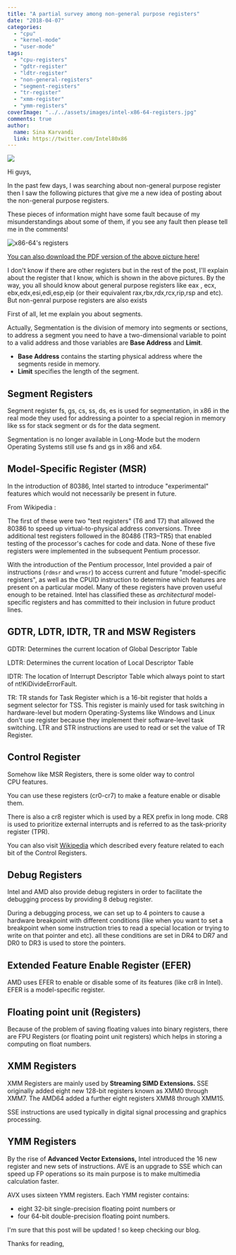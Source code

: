 ```yaml
---
title: "A partial survey among non-general purpose registers"
date: "2018-04-07"
categories: 
  - "cpu"
  - "kernel-mode"
  - "user-mode"
tags: 
  - "cpu-registers"
  - "gdtr-register"
  - "ldtr-register"
  - "non-general-registers"
  - "segment-registers"
  - "tr-register"
  - "xmm-register"
  - "ymm-registers"
coverImage: "../../assets/images/intel-x86-64-registers.jpg"
comments: true
author:
  name: Sina Karvandi
  link: https://twitter.com/Intel80x86
---
```


![](../../assets/images/intel-x86-64-registers.jpg)

Hi guys,

In the past few days, I was searching about non-general purpose register then I saw the following pictures that give me a new idea of posting about the non-general purpose registers.

These pieces of information might have some fault because of my misunderstandings about some of them, if you see any fault then please tell me in the comments!

![x86-64's registers](../../assets/images/intel-x86-64-registers.jpg)

[You can also download the PDF version of the above picture here!](../../assets/files/Intel.x86-64.Architecture.2012011000.pdf)

I don't know if there are other registers but in the rest of the post, I'll explain about the register that I know, which is shown in the above pictures. By the way, you all should know about general purpose registers like eax , ecx, ebx,edx,esi,edi,esp,eip (or their equivalent rax,rbx,rdx,rcx,rip,rsp and etc). But non-genral purpose registers are also exists

First of all, let me explain you about segments.

Actually, Segmentation is the division of memory into segments or sections, to address a segment you need to have a two-dimensional variable to point to a valid address and those variables are **Base Address** and **Limit**.

- **Base Address** contains the starting physical address where the segments reside in memory.
- **Limit** specifies the length of the segment.

## Segment Registers

Segment register fs, gs, cs, ss, ds, es is used for segmentation, in x86 in the real mode they used for addressing a pointer to a special region in memory like ss for stack segment or ds for the data segment.

Segmentation is no longer available in Long-Mode but the modern Operating Systems still use fs and gs in x86 and x64.

## **Model-Specific Register** (**MSR**)

In the introduction of 80386, Intel started to introduce "experimental" features which would not necessarily be present in future.

From Wikipedia :

The first of these were two "test registers" (T6 and T7) that allowed the 80386 to speed up virtual-to-physical address conversions. Three additional test registers followed in the 80486 (TR3–TR5) that enabled testing of the processor's caches for code and data. None of these five registers were implemented in the subsequent Pentium processor.

With the introduction of the Pentium processor, Intel provided a pair of instructions (`rdmsr` and `wrmsr`) to access current and future "model-specific registers", as well as the CPUID instruction to determine which features are present on a particular model. Many of these registers have proven useful enough to be retained. Intel has classified these as _architectural_ model-specific registers and has committed to their inclusion in future product lines.

## **GDTR, LDTR, IDTR, TR and MSW Registers**

GDTR: Determines the current location of Global Descriptor Table

LDTR: Determines the current location of Local Descriptor Table

IDTR: The location of Interrupt Descriptor Table which always point to start of nt!KiDivideErrorFault.

TR: TR stands for Task Register which is a 16-bit register that holds a segment selector for TSS. This register is mainly used for task switching in hardware-level but modern Operating-Systems like Windows and Linux don't use register because they implement their software-level task switching. LTR and STR instructions are used to read or set the value of TR Register.

## Control Register

Somehow like MSR Registers, there is some older way to control CPU features.

You can use these registers (cr0-cr7) to make a feature enable or disable them.

There is also a cr8 register which is used by a REX prefix in long mode. CR8 is used to prioritize external interrupts and is referred to as the task-priority register (TPR).

You can also visit [Wikipedia](https://en.wikipedia.org/wiki/Control_register) which described every feature related to each bit of the Control Registers.

## Debug Registers

Intel and AMD also provide debug registers in order to facilitate the debugging process by providing 8 debug register.

During a debugging process, we can set up to 4 pointers to cause a hardware breakpoint with different conditions (like when you want to set a breakpoint when some instruction tries to read a special location or trying to write on that pointer and etc). all these conditions are set in DR4 to DR7 and DR0 to DR3 is used to store the pointers.

## Extended Feature Enable Register (EFER)

AMD uses EFER to enable or disable some of its features (like cr8 in Intel). EFER is a model-specific register.

## Floating point unit (Registers)

Because of the problem of saving floating values into binary registers, there are FPU Registers (or floating point unit registers) which helps in storing a computing on float numbers.

## XMM Registers

XMM Registers are mainly used by **Streaming SIMD Extensions.** SSE originally added eight new 128-bit registers known as XMM0 through XMM7. The AMD64 added a further eight registers XMM8 through XMM15.

SSE instructions are used typically in digital signal processing and graphics processing.

## YMM Registers

By the rise of **Advanced Vector Extensions,** Intel introduced the 16 new register and new sets of instructions. AVE is an upgrade to SSE which can speed up FP operations so its main purpose is to make multimedia calculation faster.

AVX uses sixteen YMM registers. Each YMM register contains:

- eight 32-bit single-precision floating point numbers or
- four 64-bit double-precision floating point numbers.

I'm sure that this post will be updated ! so keep checking our blog.

Thanks for reading,
